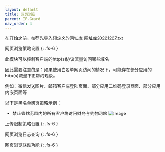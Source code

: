 ```yaml
---
layout: default
title: 网页浏览
parent: IP-Guard
nav_order: 4
---
```



在开始之前，推荐先导入预定义的网址库
[网址库20221227.txt](https://github.com/AJMOXu/ajmoxu.github.io/files/10704304/20221227.txt)


网页浏览策略设置
{: .fs-6 }

此模块可以控制客户端的http(s)协议流量访问哪些域名

因此需要注意的是：如果使用白名单网页访问的情况下，可能存在部分应用的http(s)流量不正常的现象。

例如：微信发送图片、邮箱客户端登陆页面、部分应用二维码登录页面、部分应用内嵌页面等

以下是黑名单网页策略示例：
- 禁止管辖范围内的所有客户端访问财务与购物网站
![image](https://user-images.githubusercontent.com/123937106/218020140-eaf91812-03cd-4fa2-a1a6-2c53d3f53cdb.png)




上传限制策略设置
{: .fs-6 }

网页浏览日志查询
{: .fs-6 }

网页浏览联动功能
{: .fs-6 }

